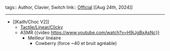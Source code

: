 tags:: Author, Clavier, Switch
link:: [Official](https://nuphy.com/) 
[[Aug 24th, 2024]]
***

- [[Kailh/Choc V2]]
	- [Tactile/Linear/Clicky](https://nuphy.com/collections/switches?filter.p.m.custom.compatibility=Low-Profile+Keys)
	- ASMR {{video https://www.youtube.com/watch?v=H9jJgBxAsNc}}
		- Meilleur linéaire
			- Cowberry (force ~40 et bruit agréable)